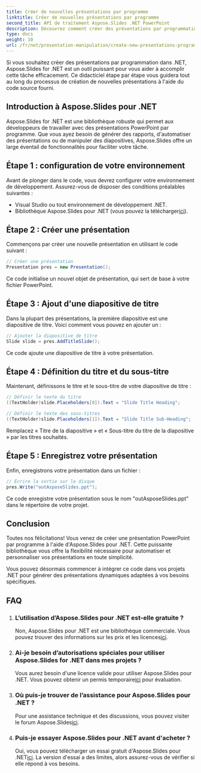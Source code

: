 ```yaml
---
title: Créer de nouvelles présentations par programme
linktitle: Créer de nouvelles présentations par programme
second_title: API de traitement Aspose.Slides .NET PowerPoint
description: Découvrez comment créer des présentations par programmation à l'aide d'Aspose.Slides pour .NET. Guide étape par étape avec code source pour une automatisation efficace.
type: docs
weight: 10
url: /fr/net/presentation-manipulation/create-new-presentations-programmatically/
---
```


Si vous souhaitez créer des présentations par programmation dans .NET, Aspose.Slides for .NET est un outil puissant pour vous aider à accomplir cette tâche efficacement. Ce didacticiel étape par étape vous guidera tout au long du processus de création de nouvelles présentations à l'aide du code source fourni.

## Introduction à Aspose.Slides pour .NET

Aspose.Slides for .NET est une bibliothèque robuste qui permet aux développeurs de travailler avec des présentations PowerPoint par programme. Que vous ayez besoin de générer des rapports, d'automatiser des présentations ou de manipuler des diapositives, Aspose.Slides offre un large éventail de fonctionnalités pour faciliter votre tâche.

## Étape 1 : configuration de votre environnement

Avant de plonger dans le code, vous devrez configurer votre environnement de développement. Assurez-vous de disposer des conditions préalables suivantes :

- Visual Studio ou tout environnement de développement .NET.
-  Bibliothèque Aspose.Slides pour .NET (vous pouvez la télécharger[ici](https://releases.aspose.com/slides/net/)).

## Étape 2 : Créer une présentation

Commençons par créer une nouvelle présentation en utilisant le code suivant :

```csharp
// Créer une présentation
Presentation pres = new Presentation();
```

Ce code initialise un nouvel objet de présentation, qui sert de base à votre fichier PowerPoint.

## Étape 3 : Ajout d'une diapositive de titre

Dans la plupart des présentations, la première diapositive est une diapositive de titre. Voici comment vous pouvez en ajouter un :

```csharp
// Ajouter la diapositive de titre
Slide slide = pres.AddTitleSlide();
```

Ce code ajoute une diapositive de titre à votre présentation.

## Étape 4 : Définition du titre et du sous-titre

Maintenant, définissons le titre et le sous-titre de votre diapositive de titre :

```csharp
// Définir le texte du titre
((TextHolder)slide.Placeholders[0]).Text = "Slide Title Heading";

// Définir le texte des sous-titres
((TextHolder)slide.Placeholders[1]).Text = "Slide Title Sub-Heading";
```

Remplacez « Titre de la diapositive » et « Sous-titre du titre de la diapositive » par les titres souhaités.

## Étape 5 : Enregistrez votre présentation

Enfin, enregistrons votre présentation dans un fichier :

```csharp
// Écrire la sortie sur le disque
pres.Write("outAsposeSlides.ppt");
```

Ce code enregistre votre présentation sous le nom "outAsposeSlides.ppt" dans le répertoire de votre projet.

## Conclusion

Toutes nos félicitations! Vous venez de créer une présentation PowerPoint par programme à l'aide d'Aspose.Slides pour .NET. Cette puissante bibliothèque vous offre la flexibilité nécessaire pour automatiser et personnaliser vos présentations en toute simplicité.

Vous pouvez désormais commencer à intégrer ce code dans vos projets .NET pour générer des présentations dynamiques adaptées à vos besoins spécifiques.

## FAQ

1. ### L’utilisation d’Aspose.Slides pour .NET est-elle gratuite ?
    Non, Aspose.Slides pour .NET est une bibliothèque commerciale. Vous pouvez trouver des informations sur les prix et les licences[ici](https://purchase.aspose.com/buy).

2. ### Ai-je besoin d’autorisations spéciales pour utiliser Aspose.Slides for .NET dans mes projets ?
    Vous aurez besoin d'une licence valide pour utiliser Aspose.Slides pour .NET. Vous pouvez obtenir un permis temporaire[ici](https://purchase.aspose.com/temporary-license/) pour évaluation.

3. ### Où puis-je trouver de l’assistance pour Aspose.Slides pour .NET ?
    Pour une assistance technique et des discussions, vous pouvez visiter le forum Aspose.Slides[ici](https://forum.aspose.com/).

4. ### Puis-je essayer Aspose.Slides pour .NET avant d'acheter ?
    Oui, vous pouvez télécharger un essai gratuit d'Aspose.Slides pour .NET[ici](https://releases.aspose.com/). La version d'essai a des limites, alors assurez-vous de vérifier si elle répond à vos besoins.